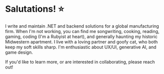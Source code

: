 
# Salutations! ⭐

I write and maintain .NET and backend solutions for a global manufacturing firm. When I'm not working, you can find me songwriting, cooking, reading, gaming, coding (I'm a Rubyist at heart), and generally haunting my historic Midwestern apartment. I live with a loving partner and goofy cat, who both keep my soft skills sharp. I'm enthusiastic about UX/UI, generative AI, and game design. 

If you'd like to learn more, or are interested in collaborating, please reach out! 
